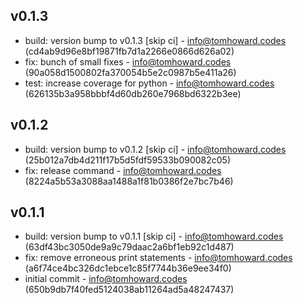 
## v0.1.3
 - build: version bump to v0.1.3 [skip ci] - info@tomhoward.codes (cd4ab9d96e8bf19871fb7d1a2266e0866d626a02)
 - fix: bunch of small fixes - info@tomhoward.codes (90a058d1500802fa370054b5e2c0987b5e411a26)
 - test: increase coverage for python - info@tomhoward.codes (626135b3a958bbbf4d60db260e7968bd6322b3ee)

## v0.1.2
 - build: version bump to v0.1.2 [skip ci] - info@tomhoward.codes (25b012a7db4d211f17b5d5fdf59533b090082c05)
 - fix: release command - info@tomhoward.codes (8224a5b53a3088aa1488a1f81b0386f2e7bc7b46)

## v0.1.1
 - build: version bump to v0.1.1 [skip ci] - info@tomhoward.codes (63df43bc3050de9a9c79daac2a6bf1eb92c1d487)
 - fix: remove erroneous print statements - info@tomhoward.codes (a6f74ce4bc326dc1ebce1c85f7744b36e9ee34f0)
 - initial commit - info@tomhoward.codes (650b9db7f40fed5124038ab11264ad5a48247437)
